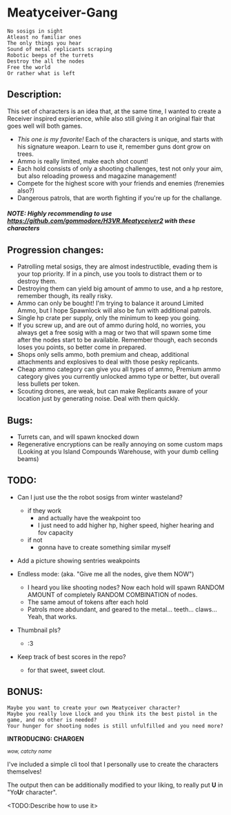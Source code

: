 # Meatyceiver-Gang

```
No sosigs in sight
Atleast no familiar ones
The only things you hear
Sound of metal replicants scraping
Robotic beeps of the turrets
Destroy the all the nodes
Free the world
Or rather what is left
```

## Description:
This set of characters is an idea that, at the same time, I wanted to create a Receiver inspired expierience, while also still giving it an original flair that goes well will both games. 
- *This one is my favorite!* Each of the characters is unique, and starts with his signature weapon. Learn to use it, remember guns dont grow on trees.
- Ammo is really limited, make each shot count!
- Each hold consists of only a shooting challenges, test not only your aim, but also reloading prowess and magazine management!
- Compete for the highest score with your friends and enemies (frenemies also?)
- Dangerous patrols, that are worth fighting if you're up for the challange.

##### NOTE: Highly recommending to use https://github.com/gommodore/H3VR.Meatyceiver2 with these characters

## Progression changes:
- Patrolling metal sosigs, they are almost indestructible, evading them is your top priority. If in a pinch, use you tools to distract them or to destroy them.
- Destroying them can yield big amount of ammo to use, and a hp restore, remember though, its really risky.
- Ammo can only be bought! I'm trying to balance it around Limited Ammo, but I hope Spawnlock will also be fun with additional patrols.
- Single hp crate per supply, only the minimum to keep you going.
- If you screw up, and are out of ammo during hold, no worries, you always get a free sosig with a mag or two that will spawn some time after the nodes start to be available.
Remember though, each seconds loses you points, so better come in prepared.
- Shops only sells ammo, both premium and cheap, additional attachments and explosives to deal with those pesky replicants.
- Cheap ammo category can give you all types of ammo, Premium ammo category gives you currently unlocked ammo type or better, but overall less bullets per token.
- Scouting drones, are weak, but can make Replicants aware of your location just by generating noise. Deal with them quickly.

## Bugs:
- Turrets can, and will spawn knocked down
- Regenerative encryptions can be really annoying on some custom maps (Looking at you Island Compounds Warehouse, with your dumb celling beams)

## TODO:
- Can I just use the the robot sosigs from winter wasteland?
    - if they work
        - and actually have the weakpoint too
        - I just need to add higher hp, higher speed, higher hearing and fov capacity
    - if not
        - gonna have to create something similar myself

- Add a picture showing sentries weakpoints

- Endless mode:     (aka. "Give me all the nodes, give them NOW")
    - I heard you like shooting nodes? Now each hold will spawn RANDOM AMOUNT of completely RANDOM COMBINATION of nodes.
    - The same amout of tokens after each hold
    - Patrols more abdundant, and geared to the metal... teeth... claws... Yeah, that works.
    
- Thumbnail pls?
    - :3

- Keep track of best scores in the repo?
    - for that sweet, sweet clout.
    
## BONUS:
```
Maybe you want to create your own Meatyceiver character?
Maybe you really love Llock and you think its the best pistol in the game, and no other is needed?
Your hunger for shooting nodes is still unfulfilled and you need more?
```

**INTRODUCING: CHARGEN**

<sub>*wow, catchy name*</sub>

I've included a simple cli tool that I personally use to create the characters themselves!

The output then can be additionally modified to your liking, to really put **U** in "Yo**U**r character". 

<TODO:Describe how to use it>